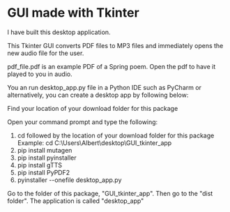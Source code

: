 # GUI made with Tkinter
I have built this desktop application.  
  
This Tkinter GUI converts PDF files to MP3 files and immediately opens the new audio file for the user.

pdf_file.pdf is an example PDF of a Spring poem. Open the pdf to have it played to you in audio.
  
You an run desktop_app.py file in a Python IDE such as PyCharm or alternatively, you can create a desktop app by following below:

Find your location of your download folder for this package

Open your command prompt and type the following:  
1) cd followed by the location of your download folder for this package  
   Example: cd C:\Users\Albert\desktop\GUI_tkinter_app
2) pip install mutagen 
3) pip install pyinstaller
4) pip install gTTS
5) pip install PyPDF2
6) pyinstaller --onefile desktop_app.py

Go to the folder of this package, "GUI_tkinter_app". Then go to the "dist folder".  The application is called "desktop_app"

